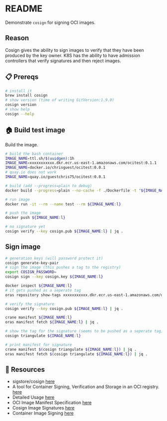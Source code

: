 # README

Demonstrate `cosign` for signing OCI images.  

## Reason

Cosign gives the ability to sign images to verify that they have been produced by the key owner. K8S has the ability to have admission controllers that verify signatures and then reject images.  

## 📋 Prereqs

```sh
# install it
brew install cosign
# show version (time of writing GitVersion:1.9.0)
cosign version
# show help 
cosign --help 
```

## 🏠 Build test image

Build the image.  

```sh
# build the bash container
IMAGE_NAME=ttl.sh/$(uuidgen):1h
IMAGE_NAME=xxxxxxxxxxx.dkr.ecr.us-east-1.amazonaws.com/ocitest:0.1.1
IMAGE_NAME=docker.io/chrisguest/ocitest:0.0.1
# quay.io does not work
IMAGE_NAME=quay.io/guestchris75/ocitest:0.0.1

# build (add --progress=plain to debug)
docker build --progress=plain --no-cache -f ./Dockerfile -t "${IMAGE_NAME:l}" .

# run image
docker run -it --rm --name test --rm ${IMAGE_NAME:l} 

# push the image
docker push ${IMAGE_NAME:l}

# no signature yet
cosign verify --key cosign.pub ${IMAGE_NAME:l} | jq .
```

## Sign image

```sh
# generation keys (will password protect it)
cosign generate-key-pair   
# sign the image (this pushes a tag to the registry)
export COSIGN_PASSWORD=
cosign sign --key cosign.key ${IMAGE_NAME:l} 

docker inspect ${IMAGE_NAME:l}            
# it gets pushed as a seperate tag 
oras repository show-tags xxxxxxxxxxx.dkr.ecr.us-east-1.amazonaws.com/ocitest 

# verify the signature
cosign verify --key cosign.pub ${IMAGE_NAME:l} | jq .

crane manifest ${IMAGE_NAME:l} 
oras manifest fetch ${IMAGE_NAME:l} | jq .

# show the tag for the signature (seems to be pushed as a seperate tag). 
cosign triangulate ${IMAGE_NAME:l} 

# print manifest for signature
crane manifest $(cosign triangulate ${IMAGE_NAME:l}) | jq .
oras manifest fetch $(cosign triangulate ${IMAGE_NAME:l}) | jq .
```

## 👀 Resources

* sigstore/cosign [here](https://github.com/sigstore/cosign)
* A tool for Container Signing, Verification and Storage in an OCI registry. [here](https://github.com/sigstore/cosign/blob/main/doc/cosign.md)  
* Detailed Usage [here](https://github.com/sigstore/cosign/blob/main/USAGE.md)
* OCI Image Manifest Specification [here](https://github.com/opencontainers/image-spec/blob/main/manifest.md)
* Cosign Image Signatures [here](https://blog.sigstore.dev/cosign-image-signatures-77bab238a93)  
* Container Image Signing [here](https://www.redhat.com/en/blog/container-image-signing)  
